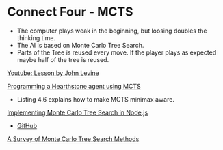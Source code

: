 # Connect Four - MCTS

* The computer plays weak in the beginning, but loosing doubles the thinking time.
* The AI is based on Monte Carlo Tree Search.
* Parts of the Tree is reused every move. If the player plays as expected maybe half of the tree is reused.

[Youtube: Lesson by John Levine](https://www.youtube.com/watch?v=UXW2yZndl7U)

[Programming a Hearthstone agent using MCTS](https://brage.bibsys.no/xmlui/bitstream/handle/11250/2420367/14750_FULLTEXT.pdf?sequence=1&isAllowed=y)

* Listing 4.6 explains how to make MCTS minimax aware.

[Implementing Monte Carlo Tree Search in Node.js](https://medium.com/@quasimik/implementing-monte-carlo-tree-search-in-node-js-5f07595104df)

* [GitHub](https://github.com/quasimik/medium-mcts/)

[A Survey of Monte Carlo Tree Search Methods](http://citeseerx.ist.psu.edu/viewdoc/download;jsessionid=B7BB1338BDE1F287ECFC52AD86AFD055?doi=10.1.1.297.3086&rep=rep1&type=pdf)
